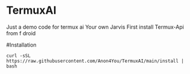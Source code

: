 # TermuxAI
Just a demo code for termux ai
Your own Jarvis
First install Termux-Api from f droid

#Installation 
```
curl -sSL https://raw.githubusercontent.com/Anon4You/TermuxAI/main/install | bash 
```

